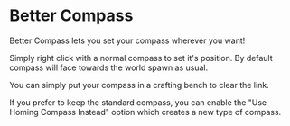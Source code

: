 # Better Compass

Better Compass lets you set your compass wherever you want!

Simply right click with a normal compass to set it's position. By default compass will face towards the world spawn as usual.

You can simply put your compass in a crafting bench to clear the link.

If you prefer to keep the standard compass, you can enable the "Use Homing Compass Instead" option which creates a new type of compass.


